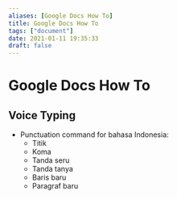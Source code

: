 ```yaml
---
aliases: [Google Docs How To]
title: Google Docs How To
tags: ["document"]
date: 2021-01-11 19:35:33
draft: false
---
```


# Google Docs How To

## Voice Typing

- Punctuation command for bahasa Indonesia:
    - Titik
    - Koma
    - Tanda seru
    - Tanda tanya
    - Baris baru
    - Paragraf baru
